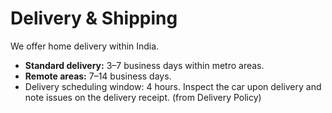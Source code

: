 # Delivery & Shipping
We offer home delivery within India.
- **Standard delivery:** 3–7 business days within metro areas.
- **Remote areas:** 7–14 business days.
- Delivery scheduling window: 4 hours.
Inspect the car upon delivery and note issues on the delivery receipt. (from Delivery Policy)
